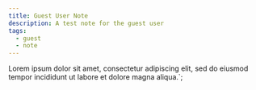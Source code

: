 ```yaml
---
title: Guest User Note
description: A test note for the guest user
tags:
  - guest
  - note
---
```


Lorem ipsum dolor sit amet, consectetur adipiscing elit, sed do eiusmod tempor incididunt ut labore et dolore magna aliqua.`;
